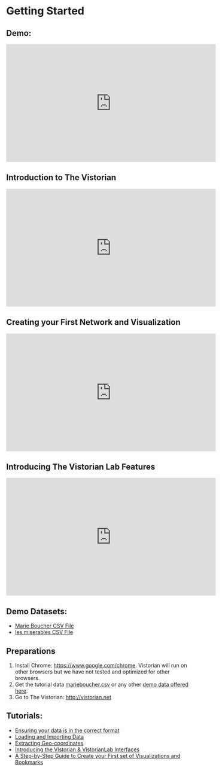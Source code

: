 <link rel="stylesheet" type="text/css" href="assets/styles/style.css">

# Getting Started

## Demo:
<iframe width="560" height="315" src="https://www.youtube.com/embed/0VE5X2GS3AE" title="The Vistorian" frameborder="0" allow="accelerometer; autoplay; clipboard-write; encrypted-media; gyroscope; picture-in-picture" allowfullscreen></iframe>

<br/>

## Introduction to The Vistorian

<iframe width="560" height="315" src="https://www.youtube.com/embed/o3187iLUqGI" title="The Vistorian" frameborder="0" allow="accelerometer; autoplay; clipboard-write; encrypted-media; gyroscope; picture-in-picture" allowfullscreen></iframe>


## Creating your First Network and Visualization

<iframe width="560" height="315" src="https://www.youtube.com/embed/eXIDFK2vJ6Y" title="The Vistorian" frameborder="0" allow="accelerometer; autoplay; clipboard-write; encrypted-media; gyroscope; picture-in-picture" allowfullscreen></iframe>

## Introducing The Vistorian Lab Features

<iframe width="560" height="315" src="https://www.youtube.com/embed/dhzYcJM9FGg" title="The Vistorian" frameborder="0" allow="accelerometer; autoplay; clipboard-write; encrypted-media; gyroscope; picture-in-picture" allowfullscreen></iframe>


## Demo Datasets:
* [Marie Boucher CSV File](https://drive.google.com/file/d/1Os_1D7xQEQHN_hujn8lf1qRVTwHTl8yV/view?usp=sharing)
* [les miserables CSV File](https://drive.google.com/file/d/11cSkZ9TYX7B1mq8gSIuKwEjahlEEmRH8/view?usp=sharing)
<!--* [Marie Boucher Bookmarks Sample JSON File](https://drive.google.com/file/d/1JcKxDLNq0_mj1-QouciMe7yHekDlmDRm/view?usp=sharing)-->





## Preparations 
1. Install Chrome: https://www.google.com/chrome. Vistorian will run on other browsers but we have not tested and optimized for other browsers.
2. Get the tutorial data [marieboucher.csv](  https://docs.google.com/spreadsheets/d/1sv2jakoxfNYPtqsQ5kI7SuzDBlW10xMwwiVSNVg2jD4/edit#gid=1326995075) or any other [demo data offered here](#demo-datasets).
3. Go to The Vistorian: http://vistorian.net

## Tutorials:
* [Ensuring your data is in the correct format ](https://vistorian.github.io/formattingdata.html)
* [Loading and Importing Data](tutorials/loading-data.html)
* [Extracting Geo-coordinates](tutorials/geocoordinates.html)
* [Introducing the Vistorian & VistorianLab Interfaces](https://vistorian.github.io/vistorian_Interface.html)
* [A Step-by-Step Guide to Create your First set of Visualizations and Bookmarks](https://vistorian.github.io/tutorial/bookmarks.html)



